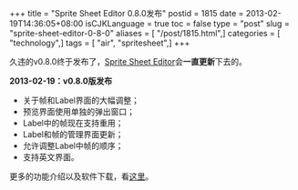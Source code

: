 +++
title = "Sprite Sheet Editor 0.8.0发布"
postid = 1815
date = 2013-02-19T14:36:05+08:00
isCJKLanguage = true
toc = false
type = "post"
slug = "sprite-sheet-editor-0-8-0"
aliases = [ "/post/1815.html",]
categories = [ "technology",]
tags = [ "air", "spritesheet",]
+++


久违的v0.8.0终于发布了，[Sprite Sheet
Editor](https://blog.zengrong.net/spritesheeteditor/)会**一直更新**下去的。

**2013-02-19：v0.8.0版发布**

-   关于帧和Label界面的大幅调整；
-   预览界面使用单独的弹出窗口；
-   Label中的帧现在支持重用；
-   Label和帧的管理界面更新；
-   允许调整Label中帧的顺序；
-   支持英文界面。

更多的功能介绍以及软件下载，看[这里](https://blog.zengrong.net/spritesheeteditor/)。

